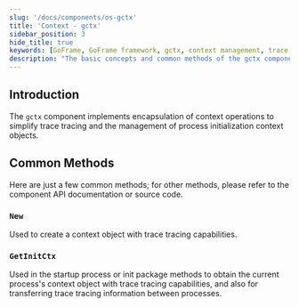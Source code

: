 ```yaml
---
slug: '/docs/components/os-gctx'
title: 'Context - gctx'
sidebar_position: 3
hide_title: true
keywords: [GoFrame, GoFrame framework, gctx, context management, trace tracing, process initialization, context object, component API, New method, GetInitCtx]
description: "The basic concepts and common methods of the gctx component in the GoFrame framework. gctx is used to simplify trace tracing and context object management, facilitating process initialization and context operations. The main content includes how to create and obtain context objects that support trace tracing, as well as its application in processes and init packages. More detailed understanding of the actual application of gctx can be gained with example code and API documentation."
---
```


## Introduction

The `gctx` component implements encapsulation of context operations to simplify trace tracing and the management of process initialization context objects.

## Common Methods

Here are just a few common methods; for other methods, please refer to the component API documentation or source code.

### `New`

Used to create a context object with trace tracing capabilities.

### `GetInitCtx`

Used in the startup process or init package methods to obtain the current process's context object with trace tracing capabilities, and also for transferring trace tracing information between processes.